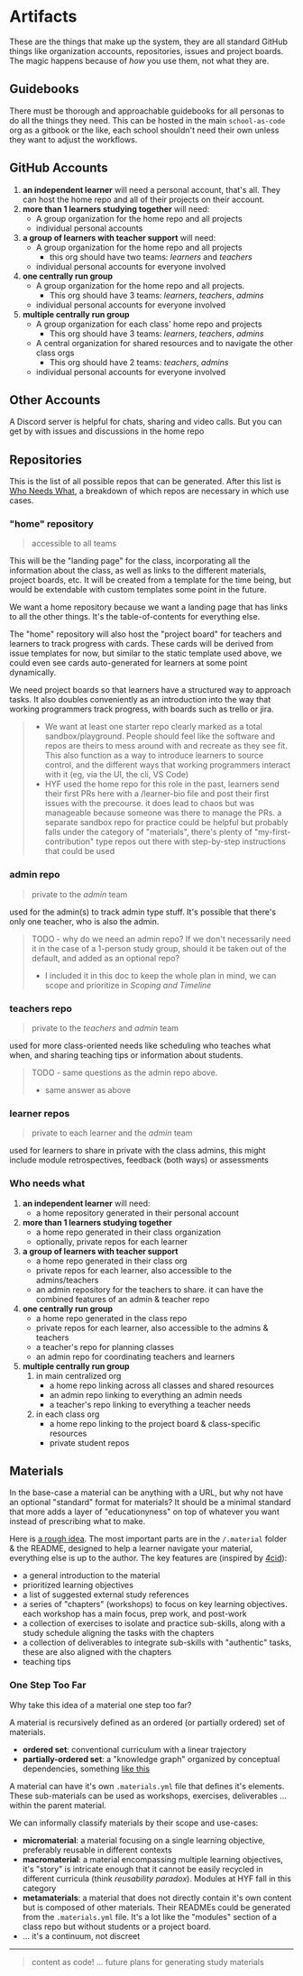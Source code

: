 # Artifacts

These are the things that make up the system, they are all standard GitHub things like organization accounts, repositories, issues and project boards. The magic happens because of _how_ you use them, not what they are.

## Guidebooks

There must be thorough and approachable guidebooks for all personas to do all the things they need. This can be hosted in the main `school-as-code` org as a gitbook or the like, each school shouldn't need their own unless they want to adjust the workflows.

## GitHub Accounts

1. **an independent learner** will need a personal account, that's all. They can host the home repo and all of their projects on their account.
2. **more than 1 learners studying together** will need:
   - A group organization for the home repo and all projects
   - individual personal accounts
3. **a group of learners with teacher support** will need:
   - A group organization for the home repo and all projects
     - this org should have two teams: _learners_ and _teachers_
   - individual personal accounts for everyone involved
4. **one centrally run group**
   - A group organization for the home repo and all projects.
     - This org should have 3 teams: _learners_, _teachers_, _admins_
   - individual personal accounts for everyone involved
5. **multiple centrally run group**
   - A group organization for each class' home repo and projects
     - This org should have 3 teams: _learners_, _teachers_, _admins_
   - A central organization for shared resources and to navigate the other class orgs
     - This org should have 2 teams: _teachers_, _admins_
   - individual personal accounts for everyone involved

## Other Accounts

A Discord server is helpful for chats, sharing and video calls. But you can get by with issues and discussions in the home repo

## Repositories

This is the list of all possible repos that can be generated. After this list is [Who Needs What](#who-needs-what), a breakdown of which repos are necessary in which use cases.

### "home" repository

> accessible to all teams

This will be the "landing page" for the class, incorporating all the information about the class, as well as links to the different materials, project boards, etc. It will be created from a template for the time being, but would be extendable with custom templates some point in the future.

We want a home repository because we want a landing page that has links to all the other things. It's the table-of-contents for everything else.

The "home" repository will also host the "project board" for teachers and learners to track progress with cards. These cards will be derived from issue templates for now, but similar to the static template used above, we could even see cards auto-generated for learners at some point dynamically.

We need project boards so that learners have a structured way to approach tasks. It also doubles conveniently as an introduction into the way that working programmers track progress, with boards such as trello or jira.

> - We want at least one starter repo clearly marked as a total sandbox/playground. People should feel like the software and repos are theirs to mess around with and recreate as they see fit. This also function as a way to introduce learners to source control, and the different ways that working programmers interact with it (eg, via the UI, the cli, VS Code)
> - HYF used the home repo for this role in the past, learners send their first PRs here with a /learner-bio file and post their first issues with the precourse. it does lead to chaos but was manageable because someone was there to manage the PRs. a separate sandbox repo for practice could be helpful but probably falls under the category of "materials", there's plenty of "my-first-contribution" type repos out there with step-by-step instructions that could be used

### admin repo

> private to the _admin_ team

used for the admin(s) to track admin type stuff. It's possible that there's only one teacher, who is also the admin.

> TODO - why do we need an admin repo? If we don't necessarily need it in the case of a 1-person study group, should it be taken out of the default, and added as an optional repo?
>
> - I included it in this doc to keep the whole plan in mind, we can scope and prioritize in _Scoping and Timeline_

### teachers repo

> private to the _teachers_ and _admin_ team

used for more class-oriented needs like scheduling who teaches what when, and sharing teaching tips or information about students.

> TODO - same questions as the admin repo above.
>
> - same answer as above

### learner repos

> private to each learner and the _admin_ team

used for learners to share in private with the class admins, this might include module retrospectives, feedback (both ways) or assessments

### Who needs what

1. **an independent learner** will need:
   - a home repository generated in their personal account
2. **more than 1 learners studying together**
   - a home repo generated in their class organization
   - optionally, private repos for each learner
3. **a group of learners with teacher support**
   - a home repo generated in their class org
   - private repos for each learner, also accessible to the admins/teachers
   - an admin repository for the teachers to share. it can have the combined features of an admin & teacher repo
4. **one centrally run group**
   - a home repo generated in the class repo
   - private repos for each learner, also accessible to the admins & teachers
   - a teacher's repo for planning classes
   - an admin repo for coordinating teachers and learners
5. **multiple centrally run group**
   1. in main centralized org
      - a home repo linking across all classes and shared resources
      - an admin repo linking to everything an admin needs
      - a teacher's repo linking to everything a teacher needs
   2. in each class org
      - a home repo linking to the project board & class-specific resources
      - private student repos

## Materials

In the base-case a material can be anything with a URL, but why not have an optional "standard" format for materials? It should be a minimal standard that more adds a layer of "educationyness" on top of whatever you want instead of prescribing what to make.

Here is [a rough idea](https://github.com/school-as-code-testing/a-module). The most important parts are in the `/.material` folder & the README, designed to help a learner navigate your material, everything else is up to the author. The key features are (inspired by [4cid](https://www.4cid.org/)):

- a general introduction to the material
- prioritized learning objectives
- a list of suggested external study references
- a series of "chapters" (workshops) to focus on key learning objectives. each workshop has a main focus, prep work, and post-work
- a collection of exercises to isolate and practice sub-skills, along with a study schedule aligning the tasks with the chapters
- a collection of deliverables to integrate sub-skills with "authentic" tasks, these are also aligned with the chapters
- teaching tips

### One Step Too Far

Why take this idea of a material one step too far?

A material is recursively defined as an ordered (or partially ordered) set of materials.

- **ordered set**: conventional curriculum with a linear trajectory
- **partially-ordered set**: a "knowledge graph" organized by conceptual dependencies, something [like this](https://exercism.org/tracks/javascript/concepts)

A material can have it's own `.materials.yml` file that defines it's elements. These sub-materials can be used as workshops, exercises, deliverables ... within the parent material.

We can informally classify materials by their scope and use-cases:

- **micromaterial**: a material focusing on a single learning objective, preferably reusable in different contexts
- **macromaterial**: a material encompassing multiple learning objectives, it's "story" is intricate enough that it cannot be easily recycled in different curricula (think _reusability paradox_). Modules at HYF fall in this category
- **metamaterials**: a material that does not directly contain it's own content but is composed of other materials. Their READMEs could be generated from the `.materials.yml` file. It's a lot like the "modules" section of a class repo but without students or a project board.
- ... it's a continuum, not discreet

---

> content as code! ... future plans for generating study materials

